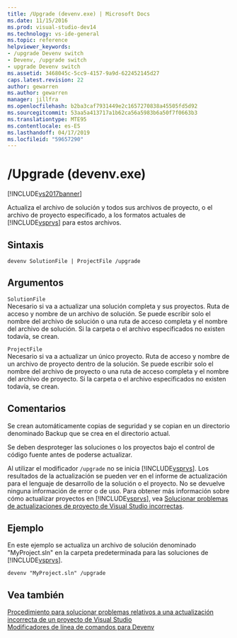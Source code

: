 ```yaml
---
title: /Upgrade (devenv.exe) | Microsoft Docs
ms.date: 11/15/2016
ms.prod: visual-studio-dev14
ms.technology: vs-ide-general
ms.topic: reference
helpviewer_keywords:
- /upgrade Devenv switch
- Devenv, /upgrade switch
- upgrade Devenv switch
ms.assetid: 3468045c-5cc9-4157-9a9d-622452145d27
caps.latest.revision: 22
author: gewarren
ms.author: gewarren
manager: jillfra
ms.openlocfilehash: b2ba3caf7931449e2c1657270838a45505fd5d92
ms.sourcegitcommit: 53aa5a413717a1b62ca56a5983b6a50f7f0663b3
ms.translationtype: MTE95
ms.contentlocale: es-ES
ms.lasthandoff: 04/17/2019
ms.locfileid: "59657290"
---
```

# <a name="upgrade-devenvexe"></a>/Upgrade (devenv.exe)
[!INCLUDE[vs2017banner](../../includes/vs2017banner.md)]

Actualiza el archivo de solución y todos sus archivos de proyecto, o el archivo de proyecto especificado, a los formatos actuales de [!INCLUDE[vsprvs](../../includes/vsprvs-md.md)] para estos archivos.  
  
## <a name="syntax"></a>Sintaxis  
  
```  
devenv SolutionFile | ProjectFile /upgrade  
```  
  
## <a name="arguments"></a>Argumentos  
 `SolutionFile`  
 Necesario si va a actualizar una solución completa y sus proyectos. Ruta de acceso y nombre de un archivo de solución. Se puede escribir solo el nombre del archivo de solución o una ruta de acceso completa y el nombre del archivo de solución. Si la carpeta o el archivo especificados no existen todavía, se crean.  
  
 `ProjectFile`  
 Necesario si va a actualizar un único proyecto. Ruta de acceso y nombre de un archivo de proyecto dentro de la solución. Se puede escribir solo el nombre del archivo de proyecto o una ruta de acceso completa y el nombre del archivo de proyecto. Si la carpeta o el archivo especificados no existen todavía, se crean.  
  
## <a name="remarks"></a>Comentarios  
 Se crean automáticamente copias de seguridad y se copian en un directorio denominado Backup que se crea en el directorio actual.  
  
 Se deben desproteger las soluciones o los proyectos bajo el control de código fuente antes de poderse actualizar.  
  
 Al utilizar el modificador `/upgrade` no se inicia [!INCLUDE[vsprvs](../../includes/vsprvs-md.md)]. Los resultados de la actualización se pueden ver en el informe de actualización para el lenguaje de desarrollo de la solución o el proyecto. No se devuelve ninguna información de error o de uso. Para obtener más información sobre cómo actualizar proyectos en [!INCLUDE[vsprvs](../../includes/vsprvs-md.md)], vea [Solucionar problemas de actualizaciones de proyecto de Visual Studio incorrectas](../../porting/how-to-troubleshoot-unsuccessful-visual-studio-project-upgrades.md).  
  
## <a name="example"></a>Ejemplo  
 En este ejemplo se actualiza un archivo de solución denominado "MyProject.sln" en la carpeta predeterminada para las soluciones de [!INCLUDE[vsprvs](../../includes/vsprvs-md.md)].  
  
```  
devenv "MyProject.sln" /upgrade  
```  
  
## <a name="see-also"></a>Vea también  
 [Procedimiento para solucionar problemas relativos a una actualización incorrecta de un proyecto de Visual Studio](../../porting/how-to-troubleshoot-unsuccessful-visual-studio-project-upgrades.md)   
 [Modificadores de línea de comandos para Devenv](../../ide/reference/devenv-command-line-switches.md)
